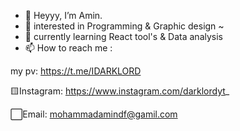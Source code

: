 - 👋 Heyyy, I’m Amin.
- 👀 interested in Programming & Graphic design ~
- 🌱 currently learning React tool's & Data analysis
- 📫 How to reach me :

my pv:
https://t.me/IDARKLORD

🟨Instagram:
https://www.instagram.com/darklordyt_

⬜Email: 
mohammadamindf@gamil.com
